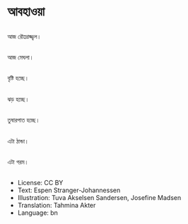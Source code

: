 # আবহাওয়া

##
আজ রৌদ্রোজ্জ্বল।

##
আজ মেঘলা।

##
বৃষ্টি হচ্ছে।

##
ঝড় হচ্ছে।

##
তুষারপাত হচ্ছে।

##
এটা ঠান্ডা।

##
এটা গরম।

##
* License: CC BY
* Text: Espen Stranger-Johannessen
* Illustration: Tuva Akselsen Sandersen, Josefine Madsen
* Translation: Tahmina Akter
* Language: bn
